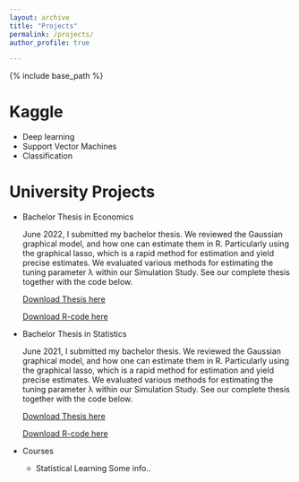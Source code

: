 ```yaml
---
layout: archive
title: "Projects"
permalink: /projects/
author_profile: true

---
```


{% include base_path %}



Kaggle
======
* Deep learning
* Support Vector Machines
* Classification


University Projects
======
* Bachelor Thesis in Economics

    June 2022, I submitted my bachelor thesis. We reviewed the Gaussian graphical model, and how one can estimate them in R. Particularly using the graphical lasso, which is a rapid method for estimation and yield precise estimates. We evaluated various methods for estimating the tuning parameter λ within our Simulation Study. See our complete thesis together with the code below.

    [Download Thesis here](https://artemshiryaev.github.io/files/BachelorThesis.pdf)

    [Download R-code here](https://artemshiryaev.github.io/files/ThesisMethod.txt)




* Bachelor Thesis in Statistics

    June 2021, I submitted my bachelor thesis. We reviewed the Gaussian graphical model, and how one can estimate them in R. Particularly using the graphical lasso, which is a rapid method for estimation and yield precise estimates. We evaluated various methods for estimating the tuning parameter λ within our Simulation Study. See our complete thesis together with the code below.

    [Download Thesis here](https://artemshiryaev.github.io/files/BachelorThesis.pdf)

    [Download R-code here](https://artemshiryaev.github.io/files/ThesisMethod.txt)

* Courses
    * Statistical Learning 
    Some info..